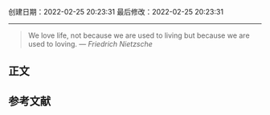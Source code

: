 
创建日期：2022-02-25 20:23:31
最后修改：2022-02-25 20:23:31
- - -
> We love life, not because we are used to living but because we are used to loving.
> — <cite>Friedrich Nietzsche</cite>

## 正文

## 参考文献
